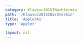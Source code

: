 ```yaml
---
category: Klausur2015INachtermin
path: '/Klausur2015INachtermin'
title: 'AppletA1'
type: 'Applet'

layout: nil
---
```

<link type="text/css" href="https://cdnjs.cloudflare.com/ajax/libs/jsxgraph/0.99.6/jsxgraph.css"><link rel="stylesheet" type="text/css" href="//cdnjs.cloudflare.com/ajax/libs/jsxgraph/0.99.7/jsxgraph.css" />
<div id="30155" class="jxgbox" style="width:500px; height:500px">
<script type="text/javascript">
    (function() {
	var board = JXG.JSXGraph.initBoard('30155', {
                boundingbox: [-15, 15, 15, -15],
                axis: true
                
            });
              
var A = board.create('point', [0,0], {fixed:true, color:'green'});
var B = board.create('point', [3,0], {fixed:true, color:'green'});
var Cp = board.create('point', [3,1], {visible:false})
var Cl= board.create('line', [B,Cp], {visible:false})

var C = board.create('glider', [3,4,Cl], {name:'C', color:'orange'});
var D = board.create('point', [0, function(){return (C.Y()-B.Y())/2}])

var AD = board.create('line', [A, D], {straightFirst:false, straightLast:false});
var DC = board.create('line', [C, D], {straightFirst:false, straightLast:false, visible:true});
var AB = board.create('line', [A, B], {straightFirst:false, straightLast:false});
var CB = board.create('line', [C, B], {straightFirst:false, straightLast:false});

var ADC = board.create('angle', [A,D,C], {name:'&phi;', radius:1});

board.create('text', [6,6,function(){return '&phi; ='+Math.round(ADC.Value()*180/Math.PI)+'°'}], {fontsize: 18, fixed:true}),
board.create('text', [6,4.5,function(){return 'ADn='+Math.round(D.Y())+'LE'}], {fontsize: 18, fixed:true});
board.create('text', [6,3,function(){return 'CnDn='+Math.round(Math.sqrt((C.Y()-D.Y())*(C.Y()-D.Y())+(C.X()-D.X())*(C.X()-D.X())))+'LE'}], {fontsize: 18, fixed:true});
board.create('text', [6,1.5, function(){return 'O= '+Math.round(100*(9*Math.PI+2*3*D.Y()*Math.PI+3*Math.sqrt((C.Y()-D.Y())*(C.Y()-D.Y())+(C.X()-D.X())*(C.X()-D.X()))*Math.PI))/100+'FE'}], {fontsize: 18, fixed:true})
board.create('text', [-5,10,'M I 2015 NT A 1'], {fontsize: 18, fixed:true});
})()
  </script>
  </div>
